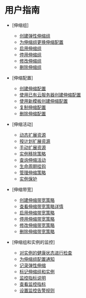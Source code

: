 # 用户指南

-   [伸缩组]
    -   [创建弹性伸缩组](创建弹性伸缩组.md)
    -   [为伸缩组更换伸缩配置](为伸缩组更换伸缩配置.md)
    -   [启用伸缩组](启用伸缩组.md)
    -   [停用伸缩组](停用伸缩组.md)
    -   [修改伸缩组](修改伸缩组.md)
    -   [删除伸缩组](删除伸缩组.md)

-   [伸缩配置]
    -   [创建伸缩配置](创建伸缩配置.md)
    -   [使用已有云服务器创建伸缩配置](使用已有云服务器创建伸缩配置.md)
    -   [使用新模板创建伸缩配置](使用新模板创建伸缩配置.md)
    -   [复制伸缩配置](复制伸缩配置.md)
    -   [删除伸缩配置](删除伸缩配置.md)

-   [伸缩活动]
    -   [动态扩展资源](动态扩展资源.md)
    -   [按计划扩展资源](按计划扩展资源.md)
    -   [手动扩展资源](手动扩展资源.md)
    -   [实例移除策略](实例移除策略.md)
    -   [查询伸缩活动](查询伸缩活动.md)
    -   [生命周期挂钩](生命周期挂钩.md)
    -   [管理伸缩策略](管理伸缩策略.md)
    -   [实例保护](实例保护.md)

-   [伸缩带宽]
    -   [创建伸缩带宽策略](创建伸缩带宽策略.md)
    -   [查看伸缩带宽策略详情](查看伸缩带宽策略详情.md)
    -   [启用伸缩带宽策略](启用伸缩带宽策略.md)
    -   [停用伸缩带宽策略](停用伸缩带宽策略.md)
    -   [修改伸缩带宽策略](修改伸缩带宽策略.md)
    -   [删除伸缩带宽策略](删除伸缩带宽策略.md)

-   [伸缩组和实例的监控]
    -   [对实例的健康状态进行检查](对实例的健康状态进行检查.md)
    -   [为伸缩组配置通知](为伸缩组配置通知.md)
    -   [记录弹性伸缩](记录弹性伸缩.md)
    -   [标记伸缩组和实例](标记伸缩组和实例.md)
    -   [监控指标说明](监控指标说明.md)
    -   [查看监控指标](查看监控指标.md)
    -   [设置监控告警规则](设置监控告警规则.md)


